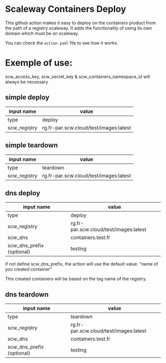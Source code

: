 # Scaleway Containers Deploy

This github action makes it easy to deploy on the containers product from the path of a registry scaleway.
It adds the functionality of using its own domain which must be on scaleway.

You can check the `action.yaml` file to see how it works.

# Exemple of use:

scw_access_key, scw_secret_key & scw_containers_namespace_id will always be necessary 

## simple deploy

| input name                  | value                                  |
| --------------------------- | -------------------------------------- |
| type                        | deploy                                 |
| scw_registry                | rg.fr-par.scw.cloud/test/images:latest |

## simple teardown

| input name                  | value                                  |
| --------------------------- | -------------------------------------- |
| type                        | teardown                               |
| scw_registry                | rg.fr-par.scw.cloud/test/images:latest |

## dns deploy

| input name                  | value                                  |
| --------------------------- | -------------------------------------- |
| type                        | deploy                                 |
| scw_registry                | rg.fr-par.scw.cloud/test/images:latest |
| scw_dns                     | containers.test.fr                     |
| scw_dns_prefix (optional)   | testing                                |


if not define scw_dns_prefix, the action will use the default value: "name of you created container"

This created containers will be based on the tag name of the registry.

## dns teardown

| input name                  | value                                  |
| --------------------------- | -------------------------------------- |
| type                        | teardown                               |
| scw_registry                | rg.fr-par.scw.cloud/test/images:latest |
| scw_dns                     | containers.test.fr                     |
| scw_dns_prefix (optional)   | testing                                |
